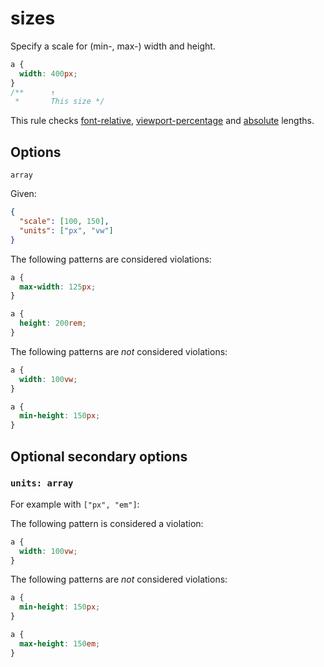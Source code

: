 # sizes

Specify a scale for (min-, max-) width and height.

```css
a {
  width: 400px;
}
/**      ↑
 *       This size */
```

This rule checks [font-relative](https://drafts.csswg.org/css-values-4/#font-relative-lengths), [viewport-percentage](https://drafts.csswg.org/css-values-4/#viewport-relative-lengths) and [absolute](https://drafts.csswg.org/css-values-4/#absolute-lengths) lengths.

## Options

`array`

Given:

```json
{
  "scale": [100, 150],
  "units": ["px", "vw"]
}
```

The following patterns are considered violations:

```css
a {
  max-width: 125px;
}
```

```css
a {
  height: 200rem;
}
```

The following patterns are _not_ considered violations:

```css
a {
  width: 100vw;
}
```

```css
a {
  min-height: 150px;
}
```

## Optional secondary options

### `units: array`

For example with `["px", "em"]`:

The following pattern is considered a violation:

```css
a {
  width: 100vw;
}
```

The following patterns are _not_ considered violations:

```css
a {
  min-height: 150px;
}
```

```css
a {
  max-height: 150em;
}
```
